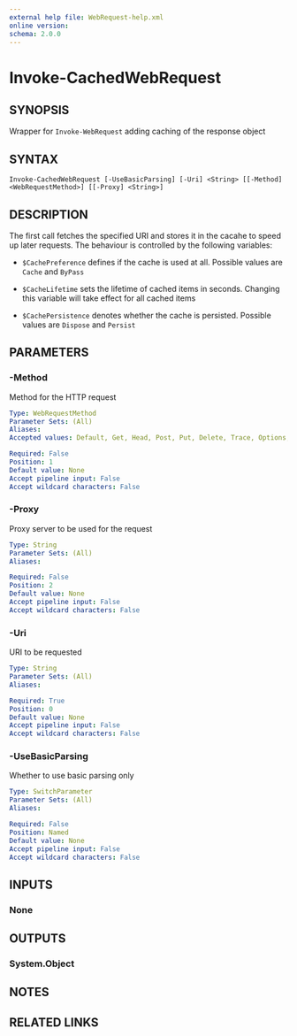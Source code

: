 ```yaml
---
external help file: WebRequest-help.xml
online version: 
schema: 2.0.0
---
```


# Invoke-CachedWebRequest

## SYNOPSIS
Wrapper for `Invoke-WebRequest` adding caching of the response object

## SYNTAX

```
Invoke-CachedWebRequest [-UseBasicParsing] [-Uri] <String> [[-Method] <WebRequestMethod>] [[-Proxy] <String>]
```

## DESCRIPTION
The first call fetches the specified URI and stores it in the cacahe to speed up later requests. The behaviour is controlled by the following variables:

- `$CachePreference` defines if the cache is used at all. Possible values are `Cache` and `ByPass`

- `$CacheLifetime` sets the lifetime of cached items in seconds. Changing this variable will take effect for all cached items

- `$CachePersistence` denotes whether the cache is persisted. Possible values are `Dispose` and `Persist`

## PARAMETERS

### -Method
Method for the HTTP request

```yaml
Type: WebRequestMethod
Parameter Sets: (All)
Aliases: 
Accepted values: Default, Get, Head, Post, Put, Delete, Trace, Options, Merge, Patch

Required: False
Position: 1
Default value: None
Accept pipeline input: False
Accept wildcard characters: False
```

### -Proxy
Proxy server to be used for the request

```yaml
Type: String
Parameter Sets: (All)
Aliases: 

Required: False
Position: 2
Default value: None
Accept pipeline input: False
Accept wildcard characters: False
```

### -Uri
URI to be requested

```yaml
Type: String
Parameter Sets: (All)
Aliases: 

Required: True
Position: 0
Default value: None
Accept pipeline input: False
Accept wildcard characters: False
```

### -UseBasicParsing
Whether to use basic parsing only

```yaml
Type: SwitchParameter
Parameter Sets: (All)
Aliases: 

Required: False
Position: Named
Default value: None
Accept pipeline input: False
Accept wildcard characters: False
```

## INPUTS

### None


## OUTPUTS

### System.Object

## NOTES

## RELATED LINKS

